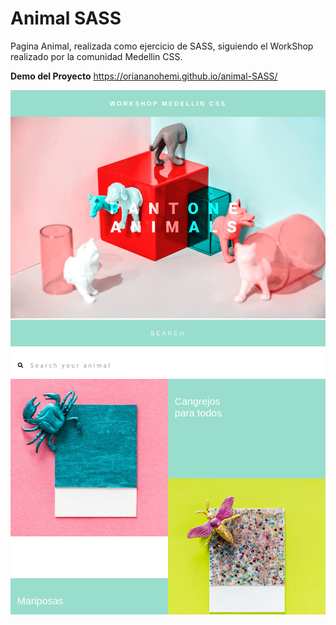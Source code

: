 # Animal SASS

Pagina Animal, realizada como ejercicio de SASS, siguiendo el WorkShop realizado por la comunidad Medellin CSS.

**Demo del Proyecto** https://oriananohemi.github.io/animal-SASS/

<img src="./assets/Screen Shot 2020-08-30 at 17.31.32.png">
<img src="./assets/Screen Shot 2020-08-30 at 17.31.39.png">
